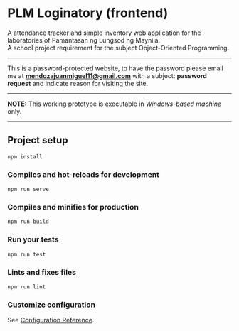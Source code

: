 # PLM Loginatory (frontend)
A attendance tracker and simple inventory web application for the laboratories of Pamantasan ng Lungsod ng Maynila. <br/>
A school project requirement for the subject Object-Oriented Programming. 

<hr/>

This is a password-protected website, to have the password please email me at
<b>mendozajuanmiguel11@gmail.com</b>
with a subject: <b>password request</b>
and indicate reason for visiting the site.

<hr/>
<b>NOTE:</b> This working prototype is executable in <em>Windows-based machine</em> only. 

<hr/>

## Project setup
```
npm install
```

### Compiles and hot-reloads for development
```
npm run serve
```

### Compiles and minifies for production
```
npm run build
```

### Run your tests
```
npm run test
```

### Lints and fixes files
```
npm run lint
```

### Customize configuration
See [Configuration Reference](https://cli.vuejs.org/config/).
